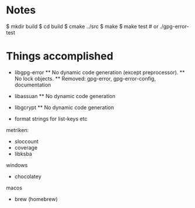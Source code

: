 # Notes

$ mkdir build
$ cd build
$ cmake ../src
$ make
$ make test # or ./gpg-error-test


# Things accomplished

* libgpg-error
** No dynamic code generation (except preprocessor).
** No lock objects.
** Removed: gpg-error, gpg-error-config, documentation
* libassuan
** No dynamic code generation
* libgcrypt
** No dynamic code generation

* format strings for list-keys etc

metriken:
- sloccount
- coverage
- libksba

windows
- chocolatey

macos
- brew (homebrew)
